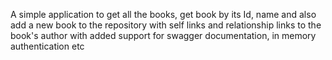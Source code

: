 A simple application to get all the books, get book by its Id, name and also add a new book to the repository with self links and relationship links to the book's author with added support for swagger documentation, in memory authentication etc
